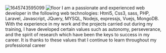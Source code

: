 ![1645743595099](https://user-images.githubusercontent.com/70866778/200125992-bcbbc14a-38f5-403b-bde7-21c3b62c85e1.jpg)
![floor](https://user-images.githubusercontent.com/70866778/200126008-c5517451-1e49-481d-abd5-2afe92851282.jpeg)
I am a passionate and experienced web developer in the following web technologies: Html5, Css3, sass, PHP, Laravel, Javascript, JQuery, MYSQL, Nodejs, expressjs, Vuejs, MongoDB. With the experience in my work and the projects carried out during my training, I have developed certain values ​​such as autonomy, perseverance, and the spirit of research which have been the keys to success in my career. It is thanks to these values ​​that I continue to learn throughout my professional career

<!---
bumlev/bumlev is a ✨ special ✨ repository because its `README.md` (this file) appears on your GitHub profile.
You can click the Preview link to take a look at your changes.
--->
